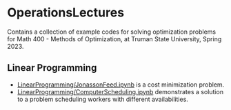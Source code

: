 # OperationsLectures
 Contains a collection of example codes for solving optimization problems for Math 400 - Methods of Optimization, at Truman State University, Spring 2023.

## Linear Programming
- [LinearProgramming/JonassonFeed.ipynb](LinearProgramming/JonassonFeed.ipynb) is a cost minimization problem.
- [LinearProgramming/ComputerScheduling.ipynb](LinearProgramming/ComputerScheduling.ipynb) demonstrates a solution to a problem scheduling workers with different availabilities.